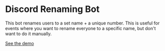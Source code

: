 # Discord Renaming Bot

This bot renames users to a set name + a unique number. This is useful for events where you want to rename everyone to a specific name, but don't want to do it manually.

[See the demo](https://discord.gg/ufGWVxv)